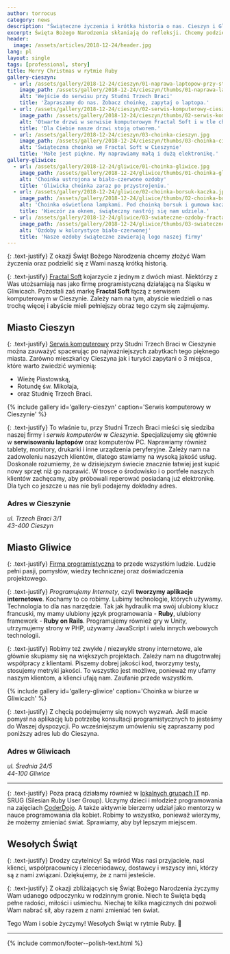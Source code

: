 ```yaml
---
author: torrocus
category: news
description: "Świąteczne życzenia i krótka historia o nas. Cieszyn i Gliwice to nasze miasta."
excerpt: Święta Bożego Narodzenia skłaniają do refleksji. Chcemy podzielić się z Wami naszą krótką historią i życzeniami. Chcemy, abyście nas lepiej poznali.
header:
  image: /assets/articles/2018-12-24/header.jpg
lang: pl
layout: single
tags: [professional, story]
title: Merry Christmas w rytmie Ruby
gallery-cieszyn:
  - url: /assets/gallery/2018-12-24/cieszyn/01-naprawa-laptopow-przy-studni-trzech-braci.jpg
    image_path: /assets/gallery/2018-12-24/cieszyn/thumbs/01-naprawa-laptopow-przy-studni-trzech-braci.jpg
    alt: 'Wejście do serwisu przy Studni Trzech Braci'
    title: 'Zapraszamy do nas. Zobacz choinkę, zapytaj o laptopa.'
  - url: /assets/gallery/2018-12-24/cieszyn/02-serwis-komputerowy-cieszyn-otwarte-drzwi.jpg
    image_path: /assets/gallery/2018-12-24/cieszyn/thumbs/02-serwis-komputerowy-cieszyn-otwarte-drzwi.jpg
    alt: 'Otwarte drzwi w serwisie komputerowym Fractal Soft i w tle choinka'
    title: 'Dla Ciebie nasze drzwi stoją otworem.'
  - url: /assets/gallery/2018-12-24/cieszyn/03-choinka-cieszyn.jpg
    image_path: /assets/gallery/2018-12-24/cieszyn/thumbs/03-choinka-cieszyn.jpg
    alt: 'Świąteczna choinka we Fractal Soft w Cieszynie'
    title: 'Małe jest piękne. My naprawiamy małą i dużą elektronikę.'
gallery-gliwice:
  - url: /assets/gallery/2018-12-24/gliwice/01-choinka-gliwice.jpg
    image_path: /assets/gallery/2018-12-24/gliwice/thumbs/01-choinka-gliwice.jpg
    alt: 'Choinka ustrojona w biało-czerwone ozdoby'
    title: 'Gliwicka choinka zaraz po przystrojeniu.'
  - url: /assets/gallery/2018-12-24/gliwice/02-choinka-borsuk-kaczka.jpg
    image_path: /assets/gallery/2018-12-24/gliwice/thumbs/02-choinka-borsuk-kaczka.jpg
    alt: 'Choinka oświetlona lampkami. Pod choinką borsuk i gumowa kaczka do debugowania.'
    title: 'Wieczór za oknem, świąteczny nastrój się nam udziela.'
  - url: /assets/gallery/2018-12-24/gliwice/03-swiateczne-ozdoby-fractalsoft.jpg
    image_path: /assets/gallery/2018-12-24/gliwice/thumbs/03-swiateczne-ozdoby-fractalsoft.jpg
    alt: 'Ozdoby w kolorystyce biało-czerwonej'
    title: 'Nasze ozdoby świąteczne zawierają logo naszej firmy'
---
```


{: .text-justify}
Z okazji Świąt Bożego Narodzenia chcemy złożyć Wam życzenia oraz podzielić się z Wami naszą krótką historią.

{: .text-justify}
<a href='https://fractalsoft.org/pl'>Fractal Soft</a> kojarzycie z jednym z dwóch miast.
Niektórzy z Was utożsamiają nas jako firmę programistyczną działającą na Śląsku w Gliwicach.
Pozostali zaś markę **Fractal Soft** łączą z serwisem komputerowym w Cieszynie.
Zależy nam na tym, abyście wiedzieli o nas trochę więcej i abyście mieli pełniejszy obraz tego czym się zajmujemy.

## Miasto Cieszyn

{: .text-justify}
<a href='https://fractalsoft.org/pl/cieszyn'>Serwis komputerowy</a> przy Studni Trzech Braci w Cieszynie można zauważyć spacerując po najważniejszych zabytkach tego pięknego miasta.
Zarówno mieszkańcy Cieszyna jak i turyści zapytani o 3 miejsca, które warto zwiedzić wymienią:
- Wieżę Piastowską,
- Rotundę św. Mikołaja,
- oraz Studnię Trzech Braci.


{% include gallery id='gallery-cieszyn' caption='Serwis komputerowy w Cieszynie' %}

{: .text-justify}
To właśnie tu, przy Studni Trzech Braci mieści się siedziba naszej firmy i _serwis komputerów w Cieszynie_.
Specjalizujemy się głównie w **serwisowaniu laptopów** oraz komputerów PC.
Naprawiamy również tablety, monitory, drukarki i inne urządzenia peryferyjne.
Zależy nam na zadowoleniu naszych klientów, dlatego stawiamy na wysoką jakość usług.
Doskonale rozumiemy, że w dzisiejszym świecie znacznie łatwiej jest kupić nowy sprzęt niż go naprawić.
W trosce o środowisko i o portfele naszych klientów zachęcamy, aby próbowali reperować posiadaną już elektronikę.
Dla tych co jeszcze u nas nie byli podajemy dokładny adres.

### Adres w Cieszynie
<address itemscope itemtype="http://schema.org/Organization">
<div itemprop="address" itemscope itemtype="http://schema.org/PostalAddress">
  <span itemprop="streetAddress">ul. Trzech Braci 3/1</span><br>
  <span itemprop="postalCode">43-400</span>
  <span itemprop="addressLocality">Cieszyn</span>
</div>
</address>


## Miasto Gliwice

{: .text-justify}
<a href='https://fractalsoft.org/'>Firma programistyczna</a> to przede wszystkim ludzie.
Ludzie pełni pasji, pomysłów, wiedzy technicznej oraz doświadczenia projektowego.

{: .text-justify}
_Programujemy Internety_, czyli **tworzymy aplikacje internetowe**.
Kochamy to co robimy.
Lubimy technologie, których używamy.
Technologia to dla nas narzędzie.
Tak jak hydraulik ma swój ulubiony klucz francuski, my mamy ulubiony język programowania - **Ruby**, ulubiony framework - **Ruby on Rails**.
Programujemy również gry w Unity, utrzymujemy strony w PHP, używamy JavaScript i wielu innych webowych technologii.

{: .text-justify}
Robimy też zwykłe / niezwykłe strony internetowe, ale głównie skupiamy się na większych projektach.
Zależy nam na długotrwałej współpracy z klientami.
Piszemy dobrej jakości kod, tworzymy testy, stosujemy metryki jakości.
To wszystko jest możliwe, ponieważ my ufamy naszym klientom, a klienci ufają nam.
Zaufanie przede wszystkim.

{% include gallery id='gallery-gliwice' caption='Choinka w biurze w Gliwicach' %}

{: .text-justify}
Z chęcią podejmujemy się nowych wyzwań.
Jeśli macie pomysł na aplikację lub potrzebę konsultacji programistycznych to jesteśmy do Waszej dyspozycji.
Po wcześniejszym umówieniu się zapraszamy pod poniższy adres lub do Cieszyna.

### Adres w Gliwicach
<address itemscope itemtype="http://schema.org/Organization">
<div itemprop="address" itemscope itemtype="http://schema.org/PostalAddress">
  <span itemprop="streetAddress">ul. Średnia 24/5</span><br>
  <span itemprop="postalCode">44-100</span>
  <span itemprop="addressLocality">Gliwice</span>
</div>
</address>

----

{: .text-justify}
Poza pracą działamy również w [lokalnych grupach IT](/categories/#community) np. SRUG (Silesian Ruby User Group).
Uczymy dzieci i młodzież programowania na zajęciach [CoderDojo](/categories/#coderdojo).
A także aktywnie bierzemy udział jako mentorzy w nauce programowania dla kobiet.
Robimy to wszystko, ponieważ wierzymy, że możemy zmieniać świat.
Sprawiamy, aby był lepszym miejscem.


## Wesołych Świąt

{: .text-justify}
Drodzy czytelnicy! Są wśród Was nasi przyjaciele, nasi klienci, współpracownicy i zleceniodawcy, dostawcy i wszyscy inni, którzy są z nami związani.
Dziękujemy, że z nami jesteście.

{: .text-justify}
Z okazji zbliżających się Świąt Bożego Narodzenia życzymy Wam udanego odpoczynku w rodzinnym gronie.
Niech te Święta będą pełne radości, miłości i uśmiechu.
Niechaj te kilka magicznych dni pozwoli Wam nabrać sił, aby razem z nami zmieniać ten świat.

Tego Wam i sobie życzymy! Wesołych Świąt w rytmie Ruby. :christmas_tree:

----
{% include common/footer--polish-text.html %}
